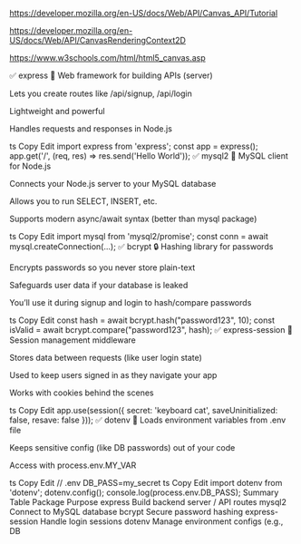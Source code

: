 https://developer.mozilla.org/en-US/docs/Web/API/Canvas_API/Tutorial

https://developer.mozilla.org/en-US/docs/Web/API/CanvasRenderingContext2D

https://www.w3schools.com/html/html5_canvas.asp


✅ express
🔧 Web framework for building APIs (server)

Lets you create routes like /api/signup, /api/login

Lightweight and powerful

Handles requests and responses in Node.js

ts
Copy
Edit
import express from 'express';
const app = express();
app.get('/', (req, res) => res.send('Hello World'));
✅ mysql2
🔌 MySQL client for Node.js

Connects your Node.js server to your MySQL database

Allows you to run SELECT, INSERT, etc.

Supports modern async/await syntax (better than mysql package)

ts
Copy
Edit
import mysql from 'mysql2/promise';
const conn = await mysql.createConnection(...);
✅ bcrypt
🔒 Hashing library for passwords

Encrypts passwords so you never store plain-text

Safeguards user data if your database is leaked

You’ll use it during signup and login to hash/compare passwords

ts
Copy
Edit
const hash = await bcrypt.hash("password123", 10);
const isValid = await bcrypt.compare("password123", hash);
✅ express-session
🧠 Session management middleware

Stores data between requests (like user login state)

Used to keep users signed in as they navigate your app

Works with cookies behind the scenes

ts
Copy
Edit
app.use(session({
  secret: 'keyboard cat',
  saveUninitialized: false,
  resave: false
}));
✅ dotenv
📁 Loads environment variables from .env file

Keeps sensitive config (like DB passwords) out of your code

Access with process.env.MY_VAR

ts
Copy
Edit
// .env
DB_PASS=my_secret
ts
Copy
Edit
import dotenv from 'dotenv';
dotenv.config();
console.log(process.env.DB_PASS);
Summary Table
Package	Purpose
express	Build backend server / API routes
mysql2	Connect to MySQL database
bcrypt	Secure password hashing
express-session	Handle login sessions
dotenv	Manage environment configs (e.g., DB